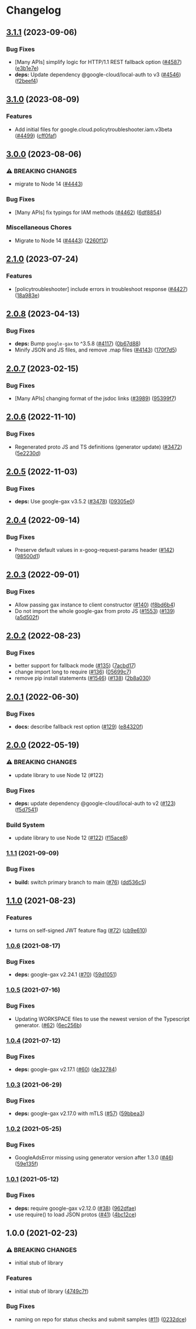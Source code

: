 # Changelog

## [3.1.1](https://github.com/googleapis/google-cloud-node/compare/policy-troubleshooter-v3.1.0...policy-troubleshooter-v3.1.1) (2023-09-06)


### Bug Fixes

* [Many APIs] simplify logic for HTTP/1.1 REST fallback option ([#4587](https://github.com/googleapis/google-cloud-node/issues/4587)) ([e3b1e7e](https://github.com/googleapis/google-cloud-node/commit/e3b1e7e46d666abb4df28c3cd69e97c08b88445a))
* **deps:** Update dependency @google-cloud/local-auth to v3 ([#4546](https://github.com/googleapis/google-cloud-node/issues/4546)) ([f2beef4](https://github.com/googleapis/google-cloud-node/commit/f2beef407ce694af7133d0013221c11e7f093a59))

## [3.1.0](https://github.com/googleapis/google-cloud-node/compare/policy-troubleshooter-v3.0.0...policy-troubleshooter-v3.1.0) (2023-08-09)


### Features

* Add initial files for google.cloud.policytroubleshooter.iam.v3beta ([#4499](https://github.com/googleapis/google-cloud-node/issues/4499)) ([cff0faf](https://github.com/googleapis/google-cloud-node/commit/cff0faf8dd014d164c160cb0f6a07b5817c1183a))

## [3.0.0](https://github.com/googleapis/google-cloud-node/compare/policy-troubleshooter-v2.1.0...policy-troubleshooter-v3.0.0) (2023-08-06)


### ⚠ BREAKING CHANGES

* migrate to Node 14 ([#4443](https://github.com/googleapis/google-cloud-node/issues/4443))

### Bug Fixes

* [Many APIs] fix typings for IAM methods ([#4462](https://github.com/googleapis/google-cloud-node/issues/4462)) ([6df8854](https://github.com/googleapis/google-cloud-node/commit/6df8854fdfbf62e6374f79d785f142b2f2e6cfae))


### Miscellaneous Chores

* Migrate to Node 14 ([#4443](https://github.com/googleapis/google-cloud-node/issues/4443)) ([2260f12](https://github.com/googleapis/google-cloud-node/commit/2260f12543d171bda95345e53475f5f0fdc45770))

## [2.1.0](https://github.com/googleapis/google-cloud-node/compare/policy-troubleshooter-v2.0.8...policy-troubleshooter-v2.1.0) (2023-07-24)


### Features

* [policytroubleshooter] include errors in troubleshoot response ([#4427](https://github.com/googleapis/google-cloud-node/issues/4427)) ([18a983e](https://github.com/googleapis/google-cloud-node/commit/18a983ed186ad8a5047d5d040b178214f3cfc228))

## [2.0.8](https://github.com/googleapis/google-cloud-node/compare/policy-troubleshooter-v2.0.7...policy-troubleshooter-v2.0.8) (2023-04-13)


### Bug Fixes

* **deps:** Bump `google-gax` to ^3.5.8 ([#4117](https://github.com/googleapis/google-cloud-node/issues/4117)) ([0b67d88](https://github.com/googleapis/google-cloud-node/commit/0b67d883963643ce1b4f6d2ccd3e8d37adf6e029))
* Minify JSON and JS files, and remove .map files ([#4143](https://github.com/googleapis/google-cloud-node/issues/4143)) ([170f7d5](https://github.com/googleapis/google-cloud-node/commit/170f7d57b8fd344d182a8e758867b8124722eebc))

## [2.0.7](https://github.com/googleapis/google-cloud-node/compare/policy-troubleshooter-v2.0.6...policy-troubleshooter-v2.0.7) (2023-02-15)


### Bug Fixes

* [Many APIs] changing format of the jsdoc links ([#3989](https://github.com/googleapis/google-cloud-node/issues/3989)) ([95399f7](https://github.com/googleapis/google-cloud-node/commit/95399f731547b06cde5ed0914d89c59fdc9fd968))

## [2.0.6](https://github.com/googleapis/google-cloud-node/compare/policy-troubleshooter-v2.0.5...policy-troubleshooter-v2.0.6) (2022-11-10)


### Bug Fixes

* Regenerated proto JS and TS definitions (generator update) ([#3472](https://github.com/googleapis/google-cloud-node/issues/3472)) ([5e2230d](https://github.com/googleapis/google-cloud-node/commit/5e2230dfc4302bb2ac9628ff4200eb46509e103d))

## [2.0.5](https://github.com/googleapis/google-cloud-node/compare/policy-troubleshooter-v2.0.4...policy-troubleshooter-v2.0.5) (2022-11-03)


### Bug Fixes

* **deps:** Use google-gax v3.5.2 ([#3478](https://github.com/googleapis/google-cloud-node/issues/3478)) ([09305e0](https://github.com/googleapis/google-cloud-node/commit/09305e06548b89dc17bb3d3167e2d1e69588caa4))

## [2.0.4](https://github.com/googleapis/nodejs-policy-troubleshooter/compare/v2.0.3...v2.0.4) (2022-09-14)


### Bug Fixes

* Preserve default values in x-goog-request-params header ([#142](https://github.com/googleapis/nodejs-policy-troubleshooter/issues/142)) ([98500d1](https://github.com/googleapis/nodejs-policy-troubleshooter/commit/98500d13ecdfa585aa500d507760c58e52ccf1bc))

## [2.0.3](https://github.com/googleapis/nodejs-policy-troubleshooter/compare/v2.0.2...v2.0.3) (2022-09-01)


### Bug Fixes

* Allow passing gax instance to client constructor ([#140](https://github.com/googleapis/nodejs-policy-troubleshooter/issues/140)) ([f8bd6b4](https://github.com/googleapis/nodejs-policy-troubleshooter/commit/f8bd6b4000f7b11b0e5f5e1a3c199a5d5f8f57e8))
* Do not import the whole google-gax from proto JS ([#1553](https://github.com/googleapis/nodejs-policy-troubleshooter/issues/1553)) ([#139](https://github.com/googleapis/nodejs-policy-troubleshooter/issues/139)) ([a5d502f](https://github.com/googleapis/nodejs-policy-troubleshooter/commit/a5d502f7ce2a43f62c1bfeaa55fe9f6bc1796982))

## [2.0.2](https://github.com/googleapis/nodejs-policy-troubleshooter/compare/v2.0.1...v2.0.2) (2022-08-23)


### Bug Fixes

* better support for fallback mode ([#135](https://github.com/googleapis/nodejs-policy-troubleshooter/issues/135)) ([7acbd17](https://github.com/googleapis/nodejs-policy-troubleshooter/commit/7acbd17c45d76cac504436fbcd7a2f6463c3d3ef))
* change import long to require ([#136](https://github.com/googleapis/nodejs-policy-troubleshooter/issues/136)) ([05699c7](https://github.com/googleapis/nodejs-policy-troubleshooter/commit/05699c7f0d17826d3635618803e41557ebc377d7))
* remove pip install statements ([#1546](https://github.com/googleapis/nodejs-policy-troubleshooter/issues/1546)) ([#138](https://github.com/googleapis/nodejs-policy-troubleshooter/issues/138)) ([2b8a030](https://github.com/googleapis/nodejs-policy-troubleshooter/commit/2b8a030f81a00161baf08a9aafd4add86528d082))

## [2.0.1](https://github.com/googleapis/nodejs-policy-troubleshooter/compare/v2.0.0...v2.0.1) (2022-06-30)


### Bug Fixes

* **docs:** describe fallback rest option ([#129](https://github.com/googleapis/nodejs-policy-troubleshooter/issues/129)) ([e84320f](https://github.com/googleapis/nodejs-policy-troubleshooter/commit/e84320ffdea95006a57a29db73b5e0e4286de5a7))

## [2.0.0](https://github.com/googleapis/nodejs-policy-troubleshooter/compare/v1.1.1...v2.0.0) (2022-05-19)


### ⚠ BREAKING CHANGES

* update library to use Node 12 (#122)

### Bug Fixes

* **deps:** update dependency @google-cloud/local-auth to v2 ([#123](https://github.com/googleapis/nodejs-policy-troubleshooter/issues/123)) ([f5d7541](https://github.com/googleapis/nodejs-policy-troubleshooter/commit/f5d7541fe61c1b17ca9ccd339d28759a937e1252))


### Build System

* update library to use Node 12 ([#122](https://github.com/googleapis/nodejs-policy-troubleshooter/issues/122)) ([f15ace8](https://github.com/googleapis/nodejs-policy-troubleshooter/commit/f15ace8726ead0dcdf6c643b0e403f7717f85e5c))

### [1.1.1](https://www.github.com/googleapis/nodejs-policy-troubleshooter/compare/v1.1.0...v1.1.1) (2021-09-09)


### Bug Fixes

* **build:** switch primary branch to main ([#76](https://www.github.com/googleapis/nodejs-policy-troubleshooter/issues/76)) ([dd536c5](https://www.github.com/googleapis/nodejs-policy-troubleshooter/commit/dd536c5796007a1c5c42c30bbd672b40b7bc5e60))

## [1.1.0](https://www.github.com/googleapis/nodejs-policy-troubleshooter/compare/v1.0.6...v1.1.0) (2021-08-23)


### Features

* turns on self-signed JWT feature flag ([#72](https://www.github.com/googleapis/nodejs-policy-troubleshooter/issues/72)) ([cb9e610](https://www.github.com/googleapis/nodejs-policy-troubleshooter/commit/cb9e61019ea6ec71201b30de68c84b1e93b1045e))

### [1.0.6](https://www.github.com/googleapis/nodejs-policy-troubleshooter/compare/v1.0.5...v1.0.6) (2021-08-17)


### Bug Fixes

* **deps:** google-gax v2.24.1 ([#70](https://www.github.com/googleapis/nodejs-policy-troubleshooter/issues/70)) ([59d1051](https://www.github.com/googleapis/nodejs-policy-troubleshooter/commit/59d10517aaa5964d319cae1bfbad2da7b652e3a4))

### [1.0.5](https://www.github.com/googleapis/nodejs-policy-troubleshooter/compare/v1.0.4...v1.0.5) (2021-07-16)


### Bug Fixes

* Updating WORKSPACE files to use the newest version of the Typescript generator. ([#62](https://www.github.com/googleapis/nodejs-policy-troubleshooter/issues/62)) ([6ec256b](https://www.github.com/googleapis/nodejs-policy-troubleshooter/commit/6ec256b64e1b95b369fc6a7dc22a1f0c37df1202))

### [1.0.4](https://www.github.com/googleapis/nodejs-policy-troubleshooter/compare/v1.0.3...v1.0.4) (2021-07-12)


### Bug Fixes

* **deps:** google-gax v2.17.1 ([#60](https://www.github.com/googleapis/nodejs-policy-troubleshooter/issues/60)) ([de32784](https://www.github.com/googleapis/nodejs-policy-troubleshooter/commit/de32784b45be401f2fec066e2778f7334f89201b))

### [1.0.3](https://www.github.com/googleapis/nodejs-policy-troubleshooter/compare/v1.0.2...v1.0.3) (2021-06-29)


### Bug Fixes

* **deps:** google-gax v2.17.0 with mTLS ([#57](https://www.github.com/googleapis/nodejs-policy-troubleshooter/issues/57)) ([59bbea3](https://www.github.com/googleapis/nodejs-policy-troubleshooter/commit/59bbea300af0b1e36236cef7da3120507e9f321c))

### [1.0.2](https://www.github.com/googleapis/nodejs-policy-troubleshooter/compare/v1.0.1...v1.0.2) (2021-05-25)


### Bug Fixes

* GoogleAdsError missing using generator version after 1.3.0 ([#46](https://www.github.com/googleapis/nodejs-policy-troubleshooter/issues/46)) ([59e135f](https://www.github.com/googleapis/nodejs-policy-troubleshooter/commit/59e135ff3cf2e39f0b8805ecd74bd5a8de1bdb93))

### [1.0.1](https://www.github.com/googleapis/nodejs-policy-troubleshooter/compare/v1.0.0...v1.0.1) (2021-05-12)


### Bug Fixes

* **deps:** require google-gax v2.12.0 ([#38](https://www.github.com/googleapis/nodejs-policy-troubleshooter/issues/38)) ([962dfae](https://www.github.com/googleapis/nodejs-policy-troubleshooter/commit/962dfae3d9440dec5f8477a66efb0516d4f5fff2))
* use require() to load JSON protos ([#41](https://www.github.com/googleapis/nodejs-policy-troubleshooter/issues/41)) ([4bc12ce](https://www.github.com/googleapis/nodejs-policy-troubleshooter/commit/4bc12ce5ea6e4ab3a1eb3978c2a646523b0d3b13))

## 1.0.0 (2021-02-23)


### ⚠ BREAKING CHANGES

* initial stub of library

### Features

* initial stub of library ([4749c7f](https://www.github.com/googleapis/nodejs-policy-troubleshooter/commit/4749c7fa902cd909f9b878c8f5554751998747a6))


### Bug Fixes

* naming on repo for status checks and submit samples ([#11](https://www.github.com/googleapis/nodejs-policy-troubleshooter/issues/11)) ([0232dce](https://www.github.com/googleapis/nodejs-policy-troubleshooter/commit/0232dce5f27bcaad08fa58aa2113aa928cf0b517))
